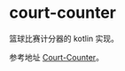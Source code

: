 # court-counter

篮球比赛计分器的 kotlin 实现。

参考地址 [Court-Counter](https://github.com/udacity/Court-Counter)。